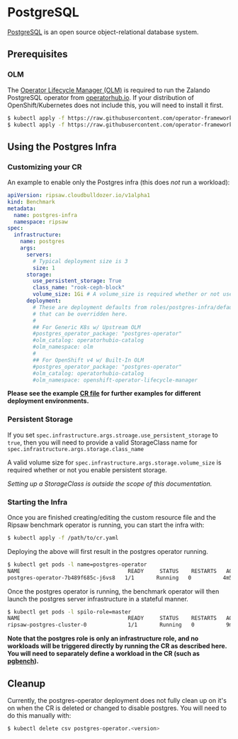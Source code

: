 # PostgreSQL

[PostgreSQL](https://www.postgresql.org/) is an open source object-relational database system.

## Prerequisites
### OLM
The [Operator Lifecycle Manager (OLM)](https://github.com/operator-framework/operator-lifecycle-manager/blob/master/Documentation/install/install.md) is required to run the Zalando PostgreSQL operator from [operatorhub.io](https://operatorhub.io). If your distribution of OpenShift/Kubernetes does not include this, you will need to install it first.

```bash
$ kubectl apply -f https://raw.githubusercontent.com/operator-framework/operator-lifecycle-manager/master/deploy/upstream/quickstart/crds.yaml
$ kubectl apply -f https://raw.githubusercontent.com/operator-framework/operator-lifecycle-manager/master/deploy/upstream/quickstart/olm.yaml
```

## Using the Postgres Infra

### Customizing your CR

An example to enable only the Postgres infra (this does _not_ run a workload):

```yaml
apiVersion: ripsaw.cloudbulldozer.io/v1alpha1
kind: Benchmark
metadata:
  name: postgres-infra
  namespace: ripsaw
spec:
  infrastructure:
    name: postgres
    args:
      servers:
        # Typical deployment size is 3
        size: 1
      storage:
        use_persistent_storage: True
        class_name: "rook-ceph-block"
        volume_size: 1Gi # A volume_size is required whether or not use_persistent_storage is True
      deployment:
        # These are deployment defaults from roles/postgres-infra/defaults
        # that can be overridden here.
        #
        ## For Generic K8s w/ Upstream OLM
        #postgres_operator_package: "postgres-operator"
        #olm_catalog: operatorhubio-catalog
        #olm_namespace: olm
        #
        ## For OpenShift v4 w/ Built-In OLM
        #postgres_operator_package: "postgres-operator"
        #olm_catalog: operatorhubio-catalog
        #olm_namespace: openshift-operator-lifecycle-manager

```

**Please see the example [CR file](../resources/crds/ripsaw_v1alpha1_postgres_cr.yaml) for further examples for different deployment environments.**

### Persistent Storage
If you set `spec.infrastructure.args.stroage.use_persistent_storage` to `true`, then you will need to provide a valid
StorageClass name for `spec.infrastructure.args.storage.class_name`

A valid volume size for `spec.infrastructure.args.storage.volume_size` is required whether or not you enable persistent storage.

*Setting up a StorageClass is outside the scope of this documentation.*

### Starting the Infra
Once you are finished creating/editing the custom resource file and the Ripsaw benchmark operator is running, you can start the infra with:

```bash
$ kubectl apply -f /path/to/cr.yaml
```

Deploying the above will first result in the postgres operator running.

```bash
$ kubectl get pods -l name=postgres-operator
NAME                                  READY     STATUS    RESTARTS   AGE
postgres-operator-7b489f685c-j6vs8   1/1       Running   0          4m59s
```

Once the postgres operator is running, the benchmark operator will then launch the postgres
server infrastructure in a stateful manner.

```bash
$ kubectl get pods -l spilo-role=master
NAME                                  READY     STATUS    RESTARTS   AGE
ripsaw-postgres-cluster-0             1/1       Running   0          9m58s
```

**Note that the postgres role is only an infrastructure role, and no workloads will be triggered directly
by running the CR as described here. You will need to separately define a workload in the CR (such as [pgbench](TODO)).**

## Cleanup
Currently, the postgres-operator deployment does not fully clean up on it's on when the
CR is deleted or changed to disable postgres. You will need to do this manually with:

```bash
$ kubectl delete csv postgres-operator.<version>
```
